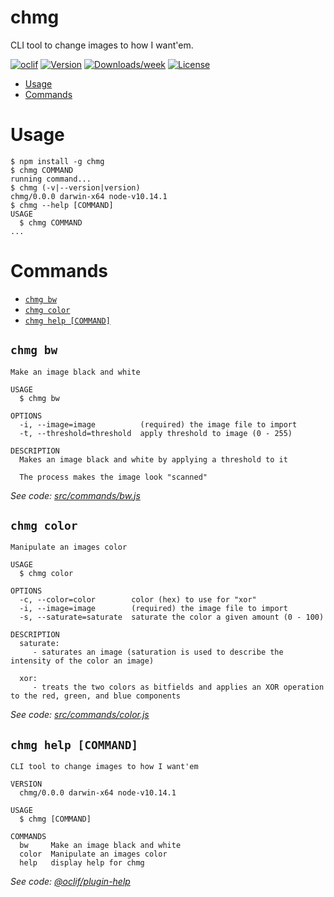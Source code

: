 chmg
====

CLI tool to change images to how I want&#39;em.

[![oclif](https://img.shields.io/badge/cli-oclif-brightgreen.svg)](https://oclif.io)
[![Version](https://img.shields.io/npm/v/chmg.svg)](https://npmjs.org/package/chmg)
[![Downloads/week](https://img.shields.io/npm/dw/chmg.svg)](https://npmjs.org/package/chmg)
[![License](https://img.shields.io/npm/l/chmg.svg)](https://github.com/nkernis/chmg/blob/master/package.json)


* [Usage](#usage)
* [Commands](#commands)

# Usage

```sh-session
$ npm install -g chmg
$ chmg COMMAND
running command...
$ chmg (-v|--version|version)
chmg/0.0.0 darwin-x64 node-v10.14.1
$ chmg --help [COMMAND]
USAGE
  $ chmg COMMAND
...
```

# Commands

* [`chmg bw`](#chmg-bw)
* [`chmg color`](#chmg-color)
* [`chmg help [COMMAND]`](#chmg-help-command)

## `chmg bw`

```
Make an image black and white

USAGE
  $ chmg bw

OPTIONS
  -i, --image=image          (required) the image file to import
  -t, --threshold=threshold  apply threshold to image (0 - 255)

DESCRIPTION
  Makes an image black and white by applying a threshold to it

  The process makes the image look "scanned"
```

_See code: [src/commands/bw.js](https://github.com/nkernis/chmg/blob/v0.0.0/src/commands/bw.js)_

## `chmg color`

```
Manipulate an images color

USAGE
  $ chmg color

OPTIONS
  -c, --color=color        color (hex) to use for "xor"
  -i, --image=image        (required) the image file to import
  -s, --saturate=saturate  saturate the color a given amount (0 - 100)

DESCRIPTION
  saturate:
     - saturates an image (saturation is used to describe the intensity of the color an image)

  xor:
     - treats the two colors as bitfields and applies an XOR operation to the red, green, and blue components
```

_See code: [src/commands/color.js](https://github.com/nkernis/chmg/blob/v0.0.0/src/commands/color.js)_

## `chmg help [COMMAND]`

```
CLI tool to change images to how I want'em

VERSION
  chmg/0.0.0 darwin-x64 node-v10.14.1

USAGE
  $ chmg [COMMAND]

COMMANDS
  bw     Make an image black and white
  color  Manipulate an images color
  help   display help for chmg
```

_See code: [@oclif/plugin-help](https://github.com/oclif/plugin-help/blob/v2.1.6/src/commands/help.ts)_
